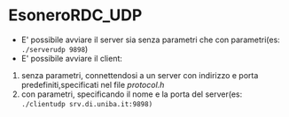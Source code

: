 # EsoneroRDC_UDP
- E' possibile avviare il server sia senza parametri che con parametri(es:  <code>./serverudp 9898</code>)
- E' possibile avviare il client:
1. senza parametri, connettendosi a un server con indirizzo e porta predefiniti,specificati nel file _protocol.h_
2. con parametri, specificando il nome e la porta del server(es: <code>./clientudp srv.di.uniba.it:9898) 

